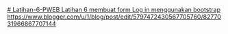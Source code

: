 [# Latihan-6-PWEB
Latihan 6 membuat form Log in menggunakan bootstrap
](https://www.blogger.com/u/1/blog/post/edit/5797472430567705760/8277031966867707144)https://www.blogger.com/u/1/blog/post/edit/5797472430567705760/8277031966867707144
